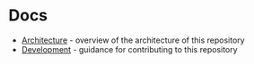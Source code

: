# Docs

* [Architecture](./architecture.md) - overview of the architecture of this repository
* [Development](./development.md) - guidance for contributing to this repository
